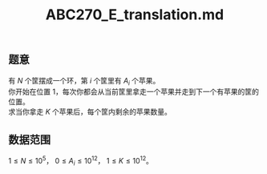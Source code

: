 ﻿---
title: "ABC270_E_translation.md"
tags: []
author: ""
created: ""
---

## 题意

有 $N$ 个筐摆成一个环，第 $i$ 个筐里有 $A_i$ 个苹果。     
你开始在位置 $1$，每次你都会从当前筐里拿走一个苹果并走到下一个有苹果的筐的位置。    
求当你拿走 $K$ 个苹果后，每个筐内剩余的苹果数量。    

## 数据范围

$1\le N\le 10^5$，
$0\le A_i\le 10^{12}$，
$1\le K\le 10^{12}$。

